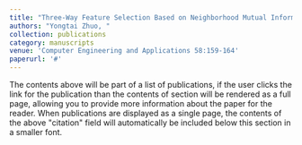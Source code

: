 ```yaml
---
title: "Three-Way Feature Selection Based on Neighborhood Mutual Information"
authors: "Yongtai Zhuo, "
collection: publications
category: manuscripts
venue: 'Computer Engineering and Applications 58:159-164'
paperurl: '#'
---
```


The contents above will be part of a list of publications, if the user clicks the link for the publication than the contents of section will be rendered as a full page, allowing you to provide more information about the paper for the reader. When publications are displayed as a single page, the contents of the above "citation" field will automatically be included below this section in a smaller font.
